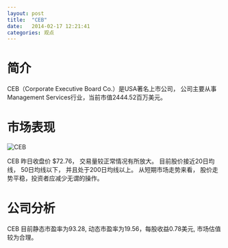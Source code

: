 ```yaml
---
layout: post
title:  "CEB"
date:   2014-02-17 12:21:41
categories: 观点
---
```


# 简介
CEB（Corporate Executive Board Co.）是USA著名上市公司，
公司主要从事Management Services行业，当前市值2444.52百万美元。

# 市场表现

![CEB](http://finviz.com/chart.ashx?t=CEB&ty=c&ta=1&p=d&s=l)

CEB 昨日收盘价 $72.76，
交易量较正常情况有所放大。
目前股价接近20日均线，
50日均线以下，
并且处于200日均线以上。
从短期市场走势来看，
股价走势平稳，投资者应减少无谓的操作。

# 公司分析
CEB 目前静态市盈率为93.28, 动态市盈率为19.56，每股收益0.78美元,
市场估值较为合理。
